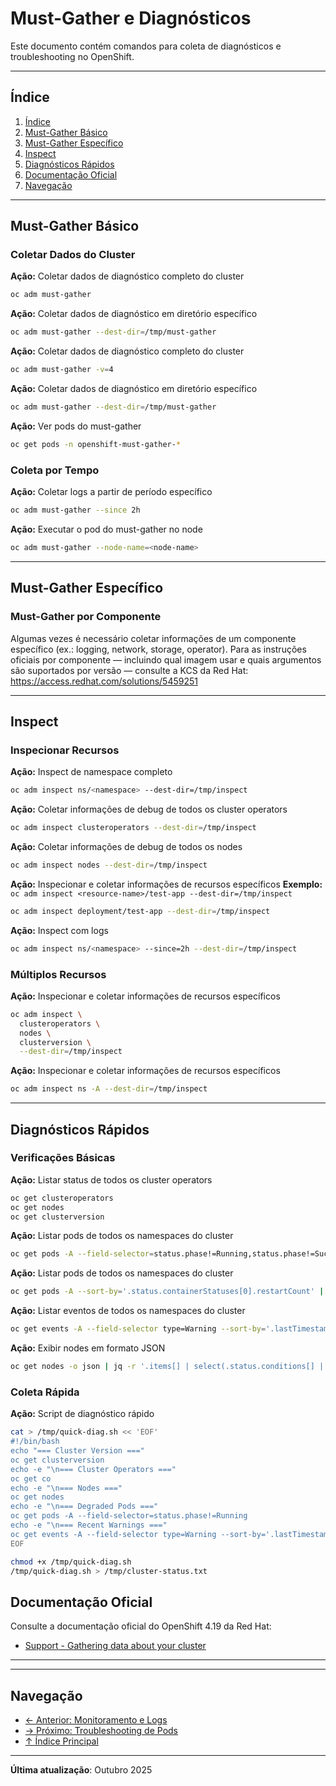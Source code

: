 # Must-Gather e Diagnósticos

Este documento contém comandos para coleta de diagnósticos e troubleshooting no OpenShift.

---

## Índice

1. [Índice](#índice)
2. [Must-Gather Básico](#must-gather-básico)
3. [Must-Gather Específico](#must-gather-específico)
4. [Inspect](#inspect)
5. [Diagnósticos Rápidos](#diagnósticos-rápidos)
6. [Documentação Oficial](#documentação-oficial)
7. [Navegação](#navegação)
---

## Must-Gather Básico

### Coletar Dados do Cluster
**Ação:** Coletar dados de diagnóstico completo do cluster

```bash ignore-test
oc adm must-gather
```

**Ação:** Coletar dados de diagnóstico em diretório específico

```bash ignore-test
oc adm must-gather --dest-dir=/tmp/must-gather
```

**Ação:** Coletar dados de diagnóstico completo do cluster

```bash ignore-test
oc adm must-gather -v=4
```

**Ação:** Coletar dados de diagnóstico em diretório específico

```bash ignore-test
oc adm must-gather --dest-dir=/tmp/must-gather
```

**Ação:** Ver pods do must-gather

```bash ignore-test
oc get pods -n openshift-must-gather-*
```

### Coleta por Tempo
**Ação:** Coletar logs a partir de período específico

```bash ignore-test
oc adm must-gather --since 2h
```

**Ação:** Executar o pod do must-gather no node <node-name>

```bash ignore-test
oc adm must-gather --node-name=<node-name>
```

---

## Must-Gather Específico

### Must-Gather por Componente

Algumas vezes é necessário coletar informações de um componente específico (ex.: logging, network, storage, operator). Para as instruções oficiais por componente — incluindo qual imagem usar e quais argumentos são suportados por versão — consulte a KCS da Red Hat:
https://access.redhat.com/solutions/5459251

---

## Inspect

### Inspecionar Recursos
**Ação:** Inspect de namespace completo

```bash ignore-test
oc adm inspect ns/<namespace> --dest-dir=/tmp/inspect
```

**Ação:** Coletar informações de debug de todos os cluster operators

```bash ignore-test
oc adm inspect clusteroperators --dest-dir=/tmp/inspect
```

**Ação:** Coletar informações de debug de todos os nodes

```bash ignore-test
oc adm inspect nodes --dest-dir=/tmp/inspect
```

**Ação:** Inspecionar e coletar informações de recursos específicos
**Exemplo:** `oc adm inspect <resource-name>/test-app --dest-dir=/tmp/inspect`

```bash ignore-test
oc adm inspect deployment/test-app --dest-dir=/tmp/inspect
```

**Ação:** Inspect com logs

```bash ignore-test
oc adm inspect ns/<namespace> --since=2h --dest-dir=/tmp/inspect
```

### Múltiplos Recursos
**Ação:** Inspecionar e coletar informações de recursos específicos

```bash ignore-test
oc adm inspect \
  clusteroperators \
  nodes \
  clusterversion \
  --dest-dir=/tmp/inspect
```

**Ação:** Inspecionar e coletar informações de recursos específicos

```bash ignore-test
oc adm inspect ns -A --dest-dir=/tmp/inspect
```

---

## Diagnósticos Rápidos

### Verificações Básicas
**Ação:** Listar status de todos os cluster operators

```bash
oc get clusteroperators
oc get nodes
oc get clusterversion
```

**Ação:** Listar pods de todos os namespaces do cluster

```bash
oc get pods -A --field-selector=status.phase!=Running,status.phase!=Succeeded
```

**Ação:** Listar pods de todos os namespaces do cluster

```bash ignore-test
oc get pods -A --sort-by='.status.containerStatuses[0].restartCount' | tail -20
```

**Ação:** Listar eventos de todos os namespaces do cluster

```bash
oc get events -A --field-selector type=Warning --sort-by='.lastTimestamp' | tail -20
```

**Ação:** Exibir nodes em formato JSON

```bash ignore-test
oc get nodes -o json | jq -r '.items[] | select(.status.conditions[] | select(.type=="Ready" and .status!="True")) | .metadata.name'
```

### Coleta Rápida
**Ação:** Script de diagnóstico rápido

```bash
cat > /tmp/quick-diag.sh << 'EOF'
#!/bin/bash
echo "=== Cluster Version ==="
oc get clusterversion
echo -e "\n=== Cluster Operators ==="
oc get co
echo -e "\n=== Nodes ==="
oc get nodes
echo -e "\n=== Degraded Pods ==="
oc get pods -A --field-selector=status.phase!=Running
echo -e "\n=== Recent Warnings ==="
oc get events -A --field-selector type=Warning --sort-by='.lastTimestamp' | tail -20
EOF
```

```bash
chmod +x /tmp/quick-diag.sh
/tmp/quick-diag.sh > /tmp/cluster-status.txt
```

## Documentação Oficial

Consulte a documentação oficial do OpenShift 4.19 da Red Hat:

- <a href="https://docs.redhat.com/en/documentation/openshift_container_platform/4.19/html/support">Support - Gathering data about your cluster</a>
---

---

## Navegação

- [← Anterior: Monitoramento e Logs](11-monitoramento-logs.md)
- [→ Próximo: Troubleshooting de Pods](13-troubleshooting-pods.md)
- [↑ Índice Principal](README.md)

---

**Última atualização**: Outubro 2025
